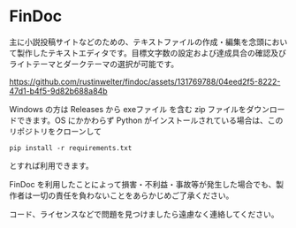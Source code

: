 # FinDoc

主に小説投稿サイトなどのための、テキストファイルの作成・編集を念頭において製作したテキストエディタです。目標文字数の設定および達成具合の確認及びライトテーマとダークテーマの選択が可能です。

https://github.com/rustinwelter/findoc/assets/131769788/04eed2f5-8222-47d1-b4f5-9d82b688a84b

Windows の方は Releases から exeファイル を含む zip ファイルをダウンロードできます。OS にかかわらず Python がインストールされている場合は、このリポジトリをクローンして

    pip install -r requirements.txt

とすれば利用できます。

FinDoc を利用したことによって損害・不利益・事故等が発生した場合でも、製作者は一切の責任を負わないことをあらかじめご了承ください。

コード、ライセンスなどで問題を見つけましたら遠慮なく連絡してください。
